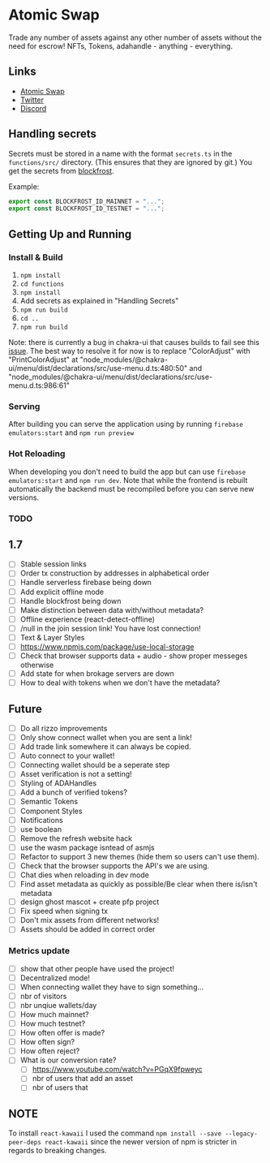 # Atomic Swap

Trade any number of assets against any other number of assets without the need for escrow! NFTs, Tokens, adahandle - anything - everything.

## Links

- [Atomic Swap](https://atomic-swap.io/)
- [Twitter](https://twitter.com/_atomicswap)
- [Discord](https://discord.com/invite/ZqpN4TuJ6a)

## Handling secrets

Secrets must be stored in a name with the format `secrets.ts` in the `functions/src/` directory.
(This ensures that they are ignored by git.) You get the secrets from [blockfrost](https://blockfrost.io).

Example:

```typescript
export const BLOCKFROST_ID_MAINNET = "...";
export const BLOCKFROST_ID_TESTNET = "...";
```

## Getting Up and Running

### Install & Build

1. `npm install`
2. `cd functions`
3. `npm install`
4. Add secrets as explained in "Handling Secrets"
5. `npm run build`
6. `cd ..`
7. `npm run build`

Note: there is currently a bug in chakra-ui that causes builds to fail see this [issue](https://github.com/chakra-ui/chakra-ui/issues/5714).
The best way to resolve it for now is to replace "ColorAdjust" with "PrintColorAdjust" at "node_modules/@chakra-ui/menu/dist/declarations/src/use-menu.d.ts:480:50" and "node_modules/@chakra-ui/menu/dist/declarations/src/use-menu.d.ts:986:61"

### Serving

After building you can serve the application using by running `firebase emulators:start` and `npm run preview`

### Hot Reloading

When developing you don't need to build the app but can use `firebase emulators:start` and `npm run dev`.
Note that while the frontend is rebuilt automatically the backend must be recompiled before you can serve new versions.

### TODO

## 1.7

- [ ] Stable session links
- [ ] Order tx construction by addresses in alphabetical order
- [ ] Handle serverless firebase being down
- [ ] Add explicit offline mode
- [ ] Handle blockfrost being down
- [ ] Make distinction between data with/without metadata?
- [ ] Offline experience (react-detect-offline)
- [ ] /null in the join session link! You have lost connection!
- [ ] Text & Layer Styles
- [ ] https://www.npmjs.com/package/use-local-storage
- [ ] Check that browser supports data + audio - show proper messeges otherwise
- [ ] Add state for when brokage servers are down
- [ ] How to deal with tokens when we don't have the metadata?

## Future

- [ ] Do all rizzo improvements
- [ ] Only show connect wallet when you are sent a link!
- [ ] Add trade link somewhere it can always be copied.
- [ ] Auto connect to your wallet!
- [ ] Connecting wallet should be a seperate step
- [ ] Asset verification is not a setting!
- [ ] Styling of ADAHandles
- [ ] Add a bunch of verified tokens?
- [ ] Semantic Tokens
- [ ] Component Styles
- [ ] Notifications
- [ ] use boolean
- [ ] Remove the refresh website hack
- [ ] use the wasm package isntead of asmjs
- [ ] Refactor to support 3 new themes (hide them so users can't use them).
- [ ] Check that the browser supports the API's we are using.
- [ ] Chat dies when reloading in dev mode
- [ ] Find asset metadata as quickly as possible/Be clear when there is/isn't metadata
- [ ] design ghost mascot + create pfp project
- [ ] Fix speed when signing tx
- [ ] Don't mix assets from different networks!
- [ ] Assets should be added in correct order

### Metrics update

- [ ] show that other people have used the project!
- [ ] Decentralized mode!
- [ ] When connecting wallet they have to sign something...
- [ ] nbr of visitors
- [ ] nbr unqiue wallets/day
- [ ] How much mainnet?
- [ ] How much testnet?
- [ ] How often offer is made?
- [ ] How often sign?
- [ ] How often reject?
- [ ] What is our conversion rate?
  - [ ] https://www.youtube.com/watch?v=PGqX9fpweyc
  - [ ] nbr of users that add an asset
  - [ ] nbr of users that

## NOTE

To install `react-kawaii` I used the command `npm install --save --legacy-peer-deps react-kawaii`
since the newer version of npm is stricter in regards to breaking changes.
